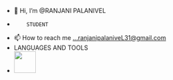 - 👋 Hi, I’m @RANJANI PALANIVEL
-         STUDENT
  
- 📫 How to reach me ...ranjanipalaniveL31@gmail.com
- LANGUAGES AND TOOLS
- 
  <img src ="https://github.com/RANJANI31-STAR/RANJANI31-STAR/assets/159630900/42519a84-6ec9-48d4-b21d-2bba9a2a6e2b" width="50" height="50">








        
  

<!---
RANJANI31-STAR/RANJANI31-STAR is a ✨ special ✨ repository because its `README.md` (this file) appears on your GitHub profile.

